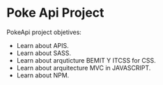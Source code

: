 # Poke Api Project

PokeApi project objetives:

- Learn about APIS.
- Learn about SASS.
- Learn about arquticture BEMIT Y ITCSS for CSS.
- Learn about arquitecture MVC in JAVASCRIPT.
- Learn about NPM.
